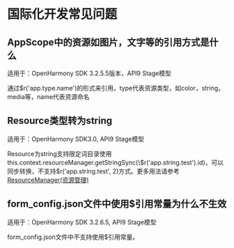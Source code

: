# 国际化开发常见问题

## AppScope中的资源如图片，文字等的引用方式是什么

适用于：OpenHarmony SDK 3.2.5.5版本，API9 Stage模型

通过$r('app.type.name')的形式来引用，type代表资源类型，如color，string，media等，name代表资源命名

## Resource类型转为string

适用于：OpenHarmony SDK3.0, API9 Stage模型

Resource为string支持限定词目录使用this.context.resourceManager.getStringSync(\\$r('app.string.test').id)，可以同步转换，不支持\$r('app.string.test', 2)方式。更多用法请参考[ResourceManager(资源管理)](../reference/apis/js-apis-resource-manager.md#getstringsync9)

## form_config.json文件中使用$引用常量为什么不生效

适用于：OpenHarmony SDK 3.2.6.5, API9 Stage模型

form_config.json文件中不支持使用$引用常量。
